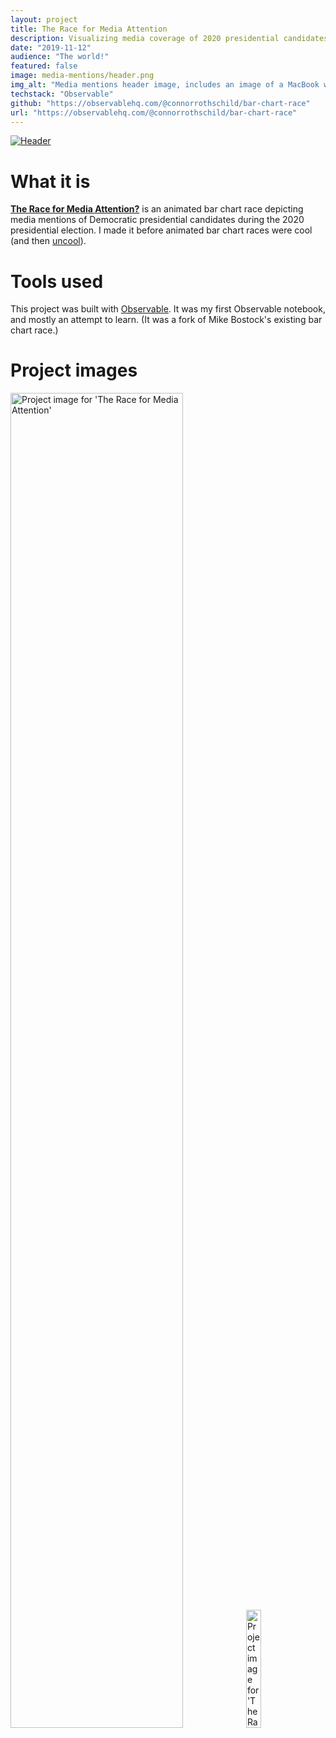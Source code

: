 ```yaml
---
layout: project
title: The Race for Media Attention
description: Visualizing media coverage of 2020 presidential candidates over time.
date: "2019-11-12"
audience: "The world!"
featured: false
image: media-mentions/header.png
img_alt: "Media mentions header image, includes an image of a MacBook with the application open."
techstack: "Observable"
github: "https://observablehq.com/@connorrothschild/bar-chart-race"
url: "https://observablehq.com/@connorrothschild/bar-chart-race"
---
```


<script>
import Image from "$lib/global/Image.svelte"
</script>

[<Image style="box-shadow: none" :clickable=false src="/images/projects/media-mentions/header.png" alt="Header"></Image>](https://observablehq.com/@connorrothschild/bar-chart-race/)

# What it is

[**The Race for Media Attention?**](https://observablehq.com/@connorrothschild/bar-chart-race) is an animated bar chart race depicting media mentions of Democratic presidential candidates during the 2020 presidential election. I made it before animated bar chart races were cool (and then [uncool](https://www.newsbreak.com/news/1465770194170/reddits-dataisbeautiful-is-sick-of-bar-chart-races-so-its-banning-them)).

# Tools used

This project was built with [Observable](https://observablehq.com/). It was my first Observable notebook, and mostly an attempt to learn. (It was a fork of Mike Bostock's existing bar chart race.)

# Project images

<Image style="box-shadow: none" src="/images/projects/media-mentions/mac.png" alt="Project image for 'The Race for Media Attention'" width="74%"></Image>
<Image style="box-shadow: none" src="/images/projects/media-mentions/phone.png" alt="Project image for 'The Race for Media Attention'" width="22%"></Image>
